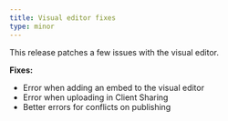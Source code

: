 ```yaml
---
title: Visual editor fixes
type: minor
---
```


This release patches a few issues with the visual editor.

**Fixes:**

* Error when adding an embed to the visual editor
* Error when uploading in Client Sharing
* Better errors for conflicts on publishing